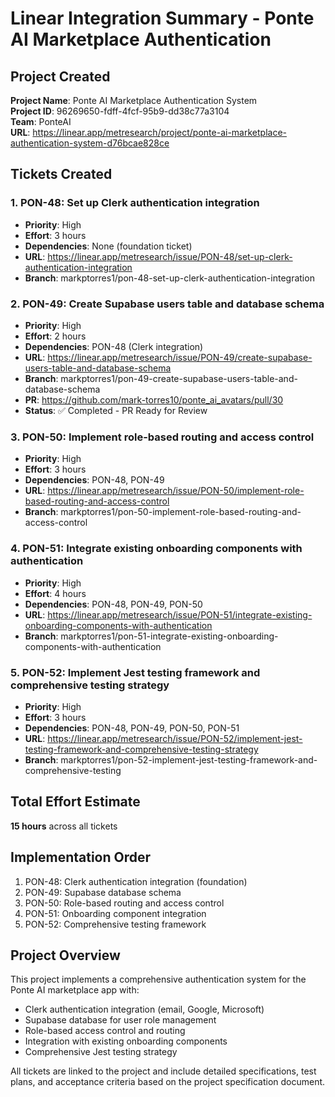 # Linear Integration Summary - Ponte AI Marketplace Authentication

## Project Created
**Project Name**: Ponte AI Marketplace Authentication System  
**Project ID**: 96269650-fdff-4fcf-95b9-dd38c77a3104  
**Team**: PonteAI  
**URL**: https://linear.app/metresearch/project/ponte-ai-marketplace-authentication-system-d76bcae828ce

## Tickets Created

### 1. PON-48: Set up Clerk authentication integration
- **Priority**: High
- **Effort**: 3 hours
- **Dependencies**: None (foundation ticket)
- **URL**: https://linear.app/metresearch/issue/PON-48/set-up-clerk-authentication-integration
- **Branch**: markptorres1/pon-48-set-up-clerk-authentication-integration

### 2. PON-49: Create Supabase users table and database schema
- **Priority**: High
- **Effort**: 2 hours
- **Dependencies**: PON-48 (Clerk integration)
- **URL**: https://linear.app/metresearch/issue/PON-49/create-supabase-users-table-and-database-schema
- **Branch**: markptorres1/pon-49-create-supabase-users-table-and-database-schema
- **PR**: https://github.com/mark-torres10/ponte_ai_avatars/pull/30
- **Status**: ✅ Completed - PR Ready for Review

### 3. PON-50: Implement role-based routing and access control
- **Priority**: High
- **Effort**: 3 hours
- **Dependencies**: PON-48, PON-49
- **URL**: https://linear.app/metresearch/issue/PON-50/implement-role-based-routing-and-access-control
- **Branch**: markptorres1/pon-50-implement-role-based-routing-and-access-control

### 4. PON-51: Integrate existing onboarding components with authentication
- **Priority**: High
- **Effort**: 4 hours
- **Dependencies**: PON-48, PON-49, PON-50
- **URL**: https://linear.app/metresearch/issue/PON-51/integrate-existing-onboarding-components-with-authentication
- **Branch**: markptorres1/pon-51-integrate-existing-onboarding-components-with-authentication

### 5. PON-52: Implement Jest testing framework and comprehensive testing strategy
- **Priority**: High
- **Effort**: 3 hours
- **Dependencies**: PON-48, PON-49, PON-50, PON-51
- **URL**: https://linear.app/metresearch/issue/PON-52/implement-jest-testing-framework-and-comprehensive-testing-strategy
- **Branch**: markptorres1/pon-52-implement-jest-testing-framework-and-comprehensive-testing

## Total Effort Estimate
**15 hours** across all tickets

## Implementation Order
1. PON-48: Clerk authentication integration (foundation)
2. PON-49: Supabase database schema
3. PON-50: Role-based routing and access control
4. PON-51: Onboarding component integration
5. PON-52: Comprehensive testing framework

## Project Overview
This project implements a comprehensive authentication system for the Ponte AI marketplace app with:
- Clerk authentication integration (email, Google, Microsoft)
- Supabase database for user role management
- Role-based access control and routing
- Integration with existing onboarding components
- Comprehensive Jest testing strategy

All tickets are linked to the project and include detailed specifications, test plans, and acceptance criteria based on the project specification document. 